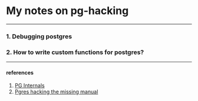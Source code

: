 # My notes on pg-hacking
---

### 1. Debugging postgres

### 2. How to write custom functions for postgres?


---
#### references
1. [PG Internals](http://momjian.us/main/presentations/internals.html)
2. [Pgres hacking the missing manual](https://brandur.org/postgres-hacking)
